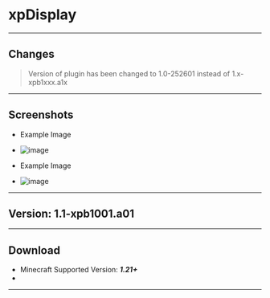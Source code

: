 # xpDisplay
---
## Changes
> Version of plugin has been changed to 1.0-252601 instead of 1.x-xpb1xxx.a1x
---
## Screenshots
- Example Image
- ![image](https://github.com/user-attachments/assets/aafe433d-4aa8-44bf-b9c8-89d44a8a3321)

- Example Image
- ![image](https://github.com/user-attachments/assets/8c0ef1ba-bcfe-4d5f-909a-1e2a1a138d20)
---
## Version: 1.1-xpb1001.a01
---
## Download
- Minecraft Supported Version: ***1.21+***
- 
---